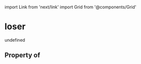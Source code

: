 import Link from 'next/link'
import Grid from '@components/Grid'

# loser

undefined

## Property of



